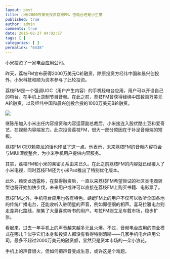 ```yaml
---
layout: post
title: 小米2000万美元投资荔枝FM，但电台还是小生意
published: true
author: admin
comments: true
date: 2015-02-27 04:02:57
tags: [ ]
categories: [ ]
permalink: "6438"
---
```

小米投资了一家电台应用公司。

昨天，荔枝FM宣布获得2000万美元C轮融资，除原投资方经纬中国和晨兴创投外，小米科技和顺为资本参与了此轮投资。

荔枝FM是一个强调UGC（用户产生内容）的手机轻电台应用，用户可以开设自己的电台，在手机上录制节目音频。在此之前，荔枝FM曾获得经纬中国数百万美元A轮融资，以及经纬中国和晨兴创投合投的1000万美元B轮融资。

![][1]

继陈彤加入小米出任内容投资和内容运营副总裁后，小米接连入股优酷土豆和爱奇艺，在视频内容端发力。此次投资荔枝FM，很大一部分原因在于补足音频端的短板。

荔枝FM CEO赖奕龙的话也印证了这一点。他表示，未来荔枝FM的音频内容将会与MIUI深度整合，为小米手机用户提供内容服务。

其实，荔枝FM和小米的亲密关系由来已久。在此之前荔枝FM的内容就已经接入了小米电视，同时荔枝FM还为小米Pad推出了特别优化版本。

此外，赖奕龙透露称，在获得融资后，一直以来荔枝FM希望尝试的社区类电商转型也将开始加快步伐，未来用户或许可以直接在荔枝FM上购买书籍、电影票了。

荔枝FM之外，手机电台应用也各有特色。蜻蜓FM上的用户不仅可以收听全国各地的传统广播电台，还能收听入驻明星的声音，例如郭德纲的相声。喜马拉雅电台则走差异化路线，聚集了大量喜欢听书的用户。考拉FM则立足车载市场，稳步扩张。

看起来，过去一年手机上的声音越来越多元且火爆。不过，音频电台应用的商业模式在哪儿？似乎它们本身和投资人都没有看得特别清晰——几家手机电台应用公司，最多不超过2000万美元的融资额，显然只是资本市场的一朵小浪花。

手机上的声音很火，但如何把声音变成生意，或许这是个难题。

 [1]: http://yongz.com/yz/wp-content/uploads/2015/02/583d0e1f3e118e90556e51c06b4f6c03.png